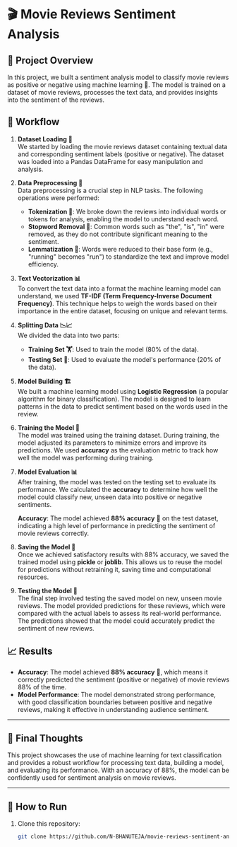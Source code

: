 # 🎬 Movie Reviews Sentiment Analysis

## 📝 Project Overview
In this project, we built a sentiment analysis model to classify movie reviews as positive or negative using machine learning 🤖. 
The model is trained on a dataset of movie reviews, processes the text data, and provides insights into the sentiment of the reviews.

## 🔄 Workflow

1. **Dataset Loading 📂**  
   We started by loading the movie reviews dataset containing textual data and corresponding sentiment labels (positive or negative). The dataset was loaded into a Pandas DataFrame for easy manipulation and analysis.

2. **Data Preprocessing 🔧**  
   Data preprocessing is a crucial step in NLP tasks. The following operations were performed:
   
   - **Tokenization 📝**: We broke down the reviews into individual words or tokens for analysis, enabling the model to understand each word.
   - **Stopword Removal 🚫**: Common words such as "the", "is", "in" were removed, as they do not contribute significant meaning to the sentiment.
   - **Lemmatization 🌿**: Words were reduced to their base form (e.g., "running" becomes "run") to standardize the text and improve model efficiency.

3. **Text Vectorization 📊**  
   To convert the text data into a format the machine learning model can understand, we used **TF-IDF (Term Frequency-Inverse Document Frequency)**. This technique helps to weigh the words based on their importance in the entire dataset, focusing on unique and relevant terms.

4. **Splitting Data 📉📈**  
   We divided the data into two parts:
   - **Training Set 🏋️**: Used to train the model (80% of the data).
   - **Testing Set 🧪**: Used to evaluate the model's performance (20% of the data).

5. **Model Building 🏗️**  
   We built a machine learning model using **Logistic Regression** (a popular algorithm for binary classification). The model is designed to learn patterns in the data to predict sentiment based on the words used in the review.

6. **Training the Model 🚀**  
   The model was trained using the training dataset. During training, the model adjusted its parameters to minimize errors and improve its predictions. We used **accuracy** as the evaluation metric to track how well the model was performing during training.

7. **Model Evaluation 📊**  
   After training, the model was tested on the testing set to evaluate its performance. We calculated the **accuracy** to determine how well the model could classify new, unseen data into positive or negative sentiments. 

   **Accuracy**: The model achieved **88% accuracy** 🎯 on the test dataset, indicating a high level of performance in predicting the sentiment of movie reviews correctly.

8. **Saving the Model 💾**  
   Once we achieved satisfactory results with 88% accuracy, we saved the trained model using **pickle** or **joblib**. This allows us to reuse the model for predictions without retraining it, saving time and computational resources.

9. **Testing the Model 🧪**  
   The final step involved testing the saved model on new, unseen movie reviews. The model provided predictions for these reviews, which were compared with the actual labels to assess its real-world performance. The predictions showed that the model could accurately predict the sentiment of new reviews.

## 📈 Results
- **Accuracy**: The model achieved **88% accuracy** 🎯, which means it correctly predicted the sentiment (positive or negative) of movie reviews 88% of the time.
- **Model Performance**: The model demonstrated strong performance, with good classification boundaries between positive and negative reviews, making it effective in understanding audience sentiment.

---

## 📂 Final Thoughts
This project showcases the use of machine learning for text classification and provides a robust workflow for processing text data, building a model, and evaluating its performance. With an accuracy of 88%, the model can be confidently used for sentiment analysis on movie reviews.

---

## 🚀 How to Run

1. Clone this repository:
   ```bash
   git clone https://github.com/N-BHANUTEJA/movie-reviews-sentiment-analysis.git
